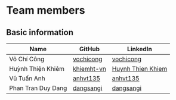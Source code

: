 # Team members

## Basic information

| Name         | GitHub                         | LinkedIn                       |
| ------------ | -------------------------------| ------------------------------ |
| Võ Chí Công  | [vochicong](https://github.com/vochicong) | [vochicong](https://www.linkedin.com/in/vochicong/) |
| Huỳnh Thiện Khiêm  | [khiemht-vn](https://github.com/khiemht-vn) | [Huynh Thien Khiem](https://www.linkedin.com/in/khiêm-huỳnh-thiện-4ba64334/) |
| Vũ Tuấn Anh  | [anhvt135](https://github.com/anhvt135) | [anhvt135](https://www.linkedin.com/in/anhvt135/) |
| Phan Tran Duy Dang | [dangsangi](https://github.com/dangsangi) | [dangsangi](https://www.linkedin.com/in/duy-dang-b9b317108) |
